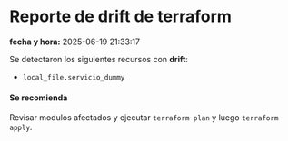 # Reporte de drift de terraform

**fecha y hora:** 2025-06-19 21:33:17

Se detectaron los siguientes recursos con **drift**:

- `local_file.servicio_dummy`
#### Se recomienda 

Revisar modulos afectados y ejecutar `terraform plan` y luego `terraform apply`.
